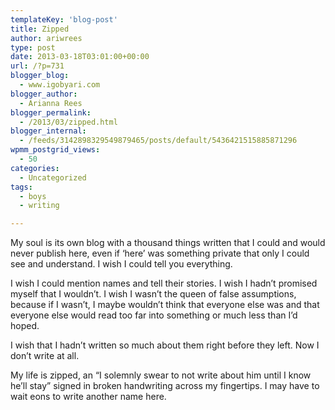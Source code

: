 ```yaml
---
templateKey: 'blog-post'
title: Zipped
author: ariwrees
type: post
date: 2013-03-18T03:01:00+00:00
url: /?p=731
blogger_blog:
  - www.igobyari.com
blogger_author:
  - Arianna Rees
blogger_permalink:
  - /2013/03/zipped.html
blogger_internal:
  - /feeds/3142898329549879465/posts/default/5436421515885871296
wpmm_postgrid_views:
  - 50
categories:
  - Uncategorized
tags:
  - boys
  - writing

---
```

My soul is its own blog with a thousand things written that I could and would never publish here, even if ‘here’ was something private that only I could see and understand. I wish I could tell you everything. 

I wish I could mention names and tell their stories. I wish I hadn’t promised myself that I wouldn’t. I wish I wasn’t the queen of false assumptions, because if I wasn’t, I maybe wouldn’t think that everyone else was and that everyone else would read too far into something or much less than I’d hoped. 

I wish that I hadn’t written so much about them right before they left. Now I don’t write at all.  

My life is zipped, an “I solemnly swear to not write about him until I know he’ll stay” signed in broken handwriting across my fingertips. I may have to wait eons to write another name here.